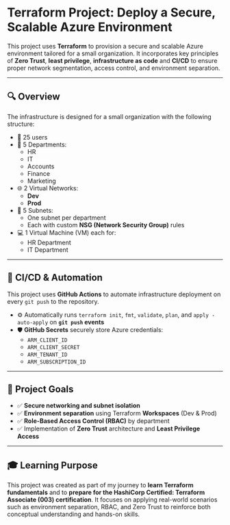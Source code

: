 # Terraform Project: Deploy a Secure, Scalable Azure Environment

This project uses **Terraform** to provision a secure and scalable Azure environment tailored for a small organization. It incorporates key principles of **Zero Trust**, **least privilege**, **infrastructure as code** and **CI/CD** to ensure proper network segmentation, access control, and environment separation.

---

## 🔍 Overview

The infrastructure is designed for a small organization with the following structure:

- 👥 25 users
- 🏢 5 Departments:
  - HR
  - IT
  - Accounts
  - Finance
  - Marketing
- 🌐 2 Virtual Networks:
  - **Dev**
  - **Prod**
- 📶 5 Subnets:
  - One subnet per department
  - Each with custom **NSG (Network Security Group)** rules
- 💻 1 Virtual Machine (VM) each for:
  - HR Department
  - IT Department

---
## 🚀 CI/CD & Automation

This project uses **GitHub Actions** to automate infrastructure deployment on every `git push` to the repository.

- ⚙️ Automatically runs `terraform init`, `fmt`, `validate`, `plan`, and `apply -auto-apply` on **`git push` events**
- 🛡️ **GitHub Secrets** securely store Azure credentials:
  - `ARM_CLIENT_ID`
  - `ARM_CLIENT_SECRET`
  - `ARM_TENANT_ID`
  - `ARM_SUBSCRIPTION_ID`

---

## 🎯 Project Goals

- ✅ **Secure networking and subnet isolation**
- ✅ **Environment separation** using Terraform **Workspaces** (Dev & Prod)
- ✅ **Role-Based Access Control (RBAC)** by department
- ✅ Implementation of **Zero Trust** architecture and **Least Privilege Access**

---

## 🎓 Learning Purpose

This project was created as part of my journey to **learn Terraform fundamentals** and to **prepare for the HashiCorp Certified: Terraform Associate (003) certification**. It focuses on applying real-world scenarios such as environment separation, RBAC, and Zero Trust to reinforce both conceptual understanding and hands-on skills.

